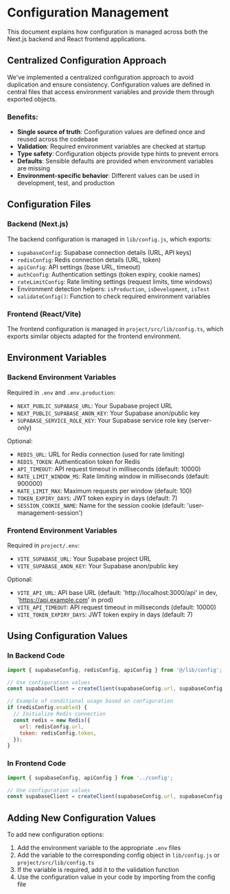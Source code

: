 # Configuration Management

This document explains how configuration is managed across both the Next.js backend and React frontend applications.

## Centralized Configuration Approach

We've implemented a centralized configuration approach to avoid duplication and ensure consistency. Configuration values are defined in central files that access environment variables and provide them through exported objects.

### Benefits:

- **Single source of truth**: Configuration values are defined once and reused across the codebase
- **Validation**: Required environment variables are checked at startup
- **Type safety**: Configuration objects provide type hints to prevent errors
- **Defaults**: Sensible defaults are provided when environment variables are missing
- **Environment-specific behavior**: Different values can be used in development, test, and production

## Configuration Files

### Backend (Next.js)

The backend configuration is managed in `lib/config.js`, which exports:

- `supabaseConfig`: Supabase connection details (URL, API keys)
- `redisConfig`: Redis connection details (URL, token)
- `apiConfig`: API settings (base URL, timeout)
- `authConfig`: Authentication settings (token expiry, cookie names)
- `rateLimitConfig`: Rate limiting settings (request limits, time windows)
- Environment detection helpers: `isProduction`, `isDevelopment`, `isTest`
- `validateConfig()`: Function to check required environment variables

### Frontend (React/Vite)

The frontend configuration is managed in `project/src/lib/config.ts`, which exports similar objects adapted for the frontend environment.

## Environment Variables

### Backend Environment Variables

Required in `.env` and `.env.production`:

- `NEXT_PUBLIC_SUPABASE_URL`: Your Supabase project URL
- `NEXT_PUBLIC_SUPABASE_ANON_KEY`: Your Supabase anon/public key
- `SUPABASE_SERVICE_ROLE_KEY`: Your Supabase service role key (server-only)

Optional:
- `REDIS_URL`: URL for Redis connection (used for rate limiting)
- `REDIS_TOKEN`: Authentication token for Redis
- `API_TIMEOUT`: API request timeout in milliseconds (default: 10000)
- `RATE_LIMIT_WINDOW_MS`: Rate limiting window in milliseconds (default: 900000)
- `RATE_LIMIT_MAX`: Maximum requests per window (default: 100)
- `TOKEN_EXPIRY_DAYS`: JWT token expiry in days (default: 7)
- `SESSION_COOKIE_NAME`: Name for the session cookie (default: 'user-management-session')

### Frontend Environment Variables

Required in `project/.env`:

- `VITE_SUPABASE_URL`: Your Supabase project URL
- `VITE_SUPABASE_ANON_KEY`: Your Supabase anon/public key

Optional:
- `VITE_API_URL`: API base URL (default: 'http://localhost:3000/api' in dev, 'https://api.example.com' in prod)
- `VITE_API_TIMEOUT`: API request timeout in milliseconds (default: 10000)
- `VITE_TOKEN_EXPIRY_DAYS`: JWT token expiry in days (default: 7)

## Using Configuration Values

### In Backend Code

```javascript
import { supabaseConfig, redisConfig, apiConfig } from '@/lib/config';

// Use configuration values
const supabaseClient = createClient(supabaseConfig.url, supabaseConfig.anonKey);

// Example of conditional usage based on configuration
if (redisConfig.enabled) {
  // Initialize Redis connection
  const redis = new Redis({
    url: redisConfig.url,
    token: redisConfig.token,
  });
}
```

### In Frontend Code

```typescript
import { supabaseConfig, apiConfig } from '../config';

// Use configuration values
const supabaseClient = createClient(supabaseConfig.url, supabaseConfig.anonKey);
```

## Adding New Configuration Values

To add new configuration options:

1. Add the environment variable to the appropriate `.env` files
2. Add the variable to the corresponding config object in `lib/config.js` or `project/src/lib/config.ts`
3. If the variable is required, add it to the validation function
4. Use the configuration value in your code by importing from the config file 